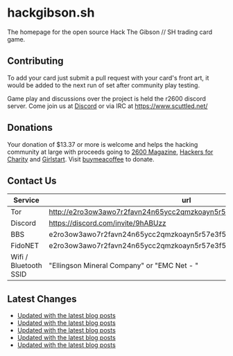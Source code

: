 # hackgibson.sh
The homepage for the open source Hack The Gibson // SH trading card game.


## Contributing

To add your card just submit a pull request with your card's front art, it would be added to the next run of set after community play testing.

Game play and discussions over the project is held the r2600 discord server. Come join us at [Discord](https://discord.com/invite/9hABUzz) or via IRC at https://www.scuttled.net/


## Donations

Your donation of $13.37 or more is welcome and helps the hacking community at large with proceeds going to [2600 Magazine](https://2600.com/), [Hackers for Charity](https://hackersforcharity.org) and [Girlstart](https://girlstart.org).  Visit [buymeacoffee](https://www.buymeacoffee.com/hackgibson.sh) to donate.


## Contact Us

Service | url
-|-
Tor | http://e2ro3ow3awo7r2favn24n65ycc2qmzkoayn5r57e3f56nvjwdcgg32ad.onion
Discord | https://discord.com/invite/9hABUzz
BBS | e2ro3ow3awo7r2favn24n65ycc2qmzkoayn5r57e3f56nvjwdcgg32ad.onion:23
FidoNET | e2ro3ow3awo7r2favn24n65ycc2qmzkoayn5r57e3f56nvjwdcgg32ad.onion:24554
Wifi / Bluetooth SSID | "Ellingson Mineral Company" or "EMC Net - <fidonet address>"

## Latest Changes
<!-- BLOG-POST-LIST:START -->
- [Updated with the latest blog posts](https://github.com/DFW2600/hackgibson.sh/commit/bcd383b1fb1f4ddb78c77547b9b0dbb2ab98a88d)
- [Updated with the latest blog posts](https://github.com/DFW2600/hackgibson.sh/commit/c3d0fdf19210f56d42fd6506fa748d54e7322862)
- [Updated with the latest blog posts](https://github.com/DFW2600/hackgibson.sh/commit/f1f1b842bccbebd62331c4a9c867d6db4f99eeec)
- [Updated with the latest blog posts](https://github.com/DFW2600/hackgibson.sh/commit/a02ef1132f73312a44eff8b8cb3e67676ca39e33)
- [Updated with the latest blog posts](https://github.com/DFW2600/hackgibson.sh/commit/fff9e3d2e753466634f184156c167328b1754b1e)
<!-- BLOG-POST-LIST:END -->
